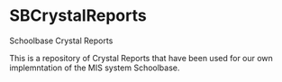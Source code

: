 SBCrystalReports
================

Schoolbase Crystal Reports

This is a repository of Crystal Reports that have been used for our own implemntation of the MIS system Schoolbase.
